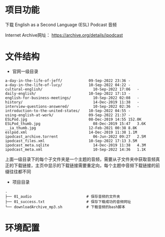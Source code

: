 # 项目功能

下载 English as a Second Language (ESL) Podcast 音频

Internet Archive网址： https://archive.org/details/ipodcast

# 文件结构

- 官网一级目录

```
a-day-in-the-life-of-jeff/	          09-Sep-2022 23:36	-
a-day-in-the-life-of-lucy/	          10-Sep-2022 04:22	-
cultural-english/	                    10-Sep-2022 17:06	-
daily-english/	                      10-Sep-2022 17:13	-
english-for-business-meetings/       	10-Sep-2022 02:08	-
history/	                            14-Dec-2019 11:38	-
interview-questions-answered/	        10-Sep-2022 02:36	-
introduction-to-the-united-states/	  10-Sep-2022 04:55	-
using-english-at-work/	              09-Sep-2022 21:37	-
ESLPod.jpg	                          08-Dec-2019 14:55	152.0K
ESLPod_thumb.jpg	                    08-Dec-2019 15:47	3.6K
__ia_thumb.jpg	                      12-Feb-2021 00:38	8.8K
eslpod.xml	                          14-Dec-2019 11:38	1.1M
ipodcast_archive.torrent	            06-Jun-2022 09:27	2.5M
ipodcast_files.xml	                  10-Sep-2022 17:13	3.5M
ipodcast_meta.sqlite	                14-Dec-2019 11:38	4.3M
ipodcast_meta.xml	                    10-Sep-2022 14:36	1.1K
```

上面一级目录下的每个子文件夹是一个主题的音频，需要从子文件夹中获取音频真正的下载链接，主页中显示的下载链接需要重定向，每个主题中音频下载链接的前缀往往都不同



- 项目目录

```
.
├── 01_audio                         # 保存音频的文件夹
├── 01_success.txt                   # 保存下载成功的音频网址
└── downloadArchive_mp3.sh           # 下载音频的bash脚本
```

# 环境配置



